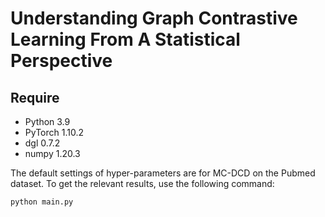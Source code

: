 #  Understanding Graph Contrastive Learning From A Statistical Perspective

## Require

- Python 3.9
- PyTorch 1.10.2
- dgl 0.7.2
- numpy  1.20.3

The default settings of hyper-parameters are for MC-DCD on the Pubmed dataset. To get the relevant results, use the following command:
```python
python main.py
```

